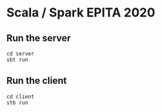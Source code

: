 # Scala / Spark EPITA 2020

## Run the server

```
cd server
sbt run
```

## Run the client

```
cd client
stb run
```